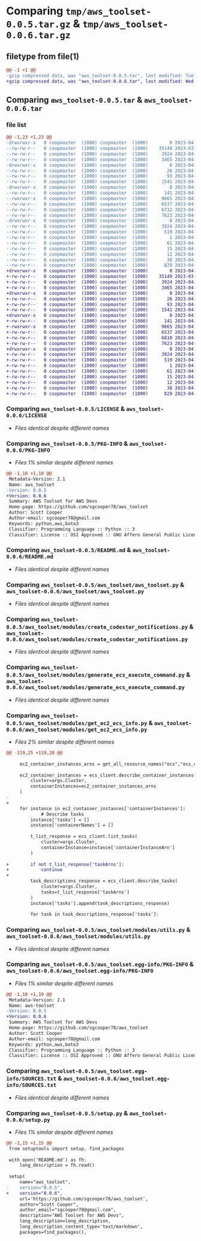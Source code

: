 # Comparing `tmp/aws_toolset-0.0.5.tar.gz` & `tmp/aws_toolset-0.0.6.tar.gz`

## filetype from file(1)

```diff
@@ -1 +1 @@
-gzip compressed data, was "aws_toolset-0.0.5.tar", last modified: Tue Apr 25 23:14:08 2023, max compression
+gzip compressed data, was "aws_toolset-0.0.6.tar", last modified: Wed Apr 26 00:08:06 2023, max compression
```

## Comparing `aws_toolset-0.0.5.tar` & `aws_toolset-0.0.6.tar`

### file list

```diff
@@ -1,23 +1,23 @@
-drwxrwxr-x   0 coopmaster  (1000) coopmaster  (1000)        0 2023-04-25 23:14:08.708454 aws_toolset-0.0.5/
--rw-rw-r--   0 coopmaster  (1000) coopmaster  (1000)    35149 2023-03-09 22:12:16.000000 aws_toolset-0.0.5/LICENSE
--rw-rw-r--   0 coopmaster  (1000) coopmaster  (1000)     3924 2023-04-25 23:14:08.708454 aws_toolset-0.0.5/PKG-INFO
--rw-rw-r--   0 coopmaster  (1000) coopmaster  (1000)     3465 2023-04-25 22:58:24.000000 aws_toolset-0.0.5/README.md
-drwxrwxr-x   0 coopmaster  (1000) coopmaster  (1000)        0 2023-04-25 23:14:08.704454 aws_toolset-0.0.5/aws_toolset/
--rw-rw-r--   0 coopmaster  (1000) coopmaster  (1000)       26 2023-04-03 21:51:46.000000 aws_toolset-0.0.5/aws_toolset/__init__.py
--rw-rw-r--   0 coopmaster  (1000) coopmaster  (1000)       93 2023-04-03 21:51:46.000000 aws_toolset-0.0.5/aws_toolset/__main__.py
--rw-rw-r--   0 coopmaster  (1000) coopmaster  (1000)     1541 2023-04-25 23:02:06.000000 aws_toolset-0.0.5/aws_toolset/aws_toolset.py
-drwxrwxr-x   0 coopmaster  (1000) coopmaster  (1000)        0 2023-04-25 23:14:08.704454 aws_toolset-0.0.5/aws_toolset/modules/
--rw-rw-r--   0 coopmaster  (1000) coopmaster  (1000)      141 2023-04-25 19:24:07.000000 aws_toolset-0.0.5/aws_toolset/modules/__init__.py
--rwxrwxr-x   0 coopmaster  (1000) coopmaster  (1000)     9665 2023-04-09 02:54:37.000000 aws_toolset-0.0.5/aws_toolset/modules/create_codestar_notifications.py
--rw-rw-r--   0 coopmaster  (1000) coopmaster  (1000)     6537 2023-04-25 22:58:24.000000 aws_toolset-0.0.5/aws_toolset/modules/generate_ecs_execute_command.py
--rw-rw-r--   0 coopmaster  (1000) coopmaster  (1000)     6732 2023-04-25 23:11:16.000000 aws_toolset-0.0.5/aws_toolset/modules/get_ec2_ecs_info.py
--rw-rw-r--   0 coopmaster  (1000) coopmaster  (1000)     7623 2023-04-25 22:58:24.000000 aws_toolset-0.0.5/aws_toolset/modules/utils.py
-drwxrwxr-x   0 coopmaster  (1000) coopmaster  (1000)        0 2023-04-25 23:14:08.704454 aws_toolset-0.0.5/aws_toolset.egg-info/
--rw-rw-r--   0 coopmaster  (1000) coopmaster  (1000)     3924 2023-04-25 23:14:08.000000 aws_toolset-0.0.5/aws_toolset.egg-info/PKG-INFO
--rw-rw-r--   0 coopmaster  (1000) coopmaster  (1000)      519 2023-04-25 23:14:08.000000 aws_toolset-0.0.5/aws_toolset.egg-info/SOURCES.txt
--rw-rw-r--   0 coopmaster  (1000) coopmaster  (1000)        1 2023-04-25 23:14:08.000000 aws_toolset-0.0.5/aws_toolset.egg-info/dependency_links.txt
--rw-rw-r--   0 coopmaster  (1000) coopmaster  (1000)       61 2023-04-25 23:14:08.000000 aws_toolset-0.0.5/aws_toolset.egg-info/entry_points.txt
--rw-rw-r--   0 coopmaster  (1000) coopmaster  (1000)       15 2023-04-25 23:14:08.000000 aws_toolset-0.0.5/aws_toolset.egg-info/requires.txt
--rw-rw-r--   0 coopmaster  (1000) coopmaster  (1000)       12 2023-04-25 23:14:08.000000 aws_toolset-0.0.5/aws_toolset.egg-info/top_level.txt
--rw-rw-r--   0 coopmaster  (1000) coopmaster  (1000)       38 2023-04-25 23:14:08.708454 aws_toolset-0.0.5/setup.cfg
--rw-rw-r--   0 coopmaster  (1000) coopmaster  (1000)      829 2023-04-25 23:13:56.000000 aws_toolset-0.0.5/setup.py
+drwxrwxr-x   0 coopmaster  (1000) coopmaster  (1000)        0 2023-04-26 00:08:06.598450 aws_toolset-0.0.6/
+-rw-rw-r--   0 coopmaster  (1000) coopmaster  (1000)    35149 2023-03-09 22:12:16.000000 aws_toolset-0.0.6/LICENSE
+-rw-rw-r--   0 coopmaster  (1000) coopmaster  (1000)     3924 2023-04-26 00:08:06.598450 aws_toolset-0.0.6/PKG-INFO
+-rw-rw-r--   0 coopmaster  (1000) coopmaster  (1000)     3465 2023-04-25 22:58:24.000000 aws_toolset-0.0.6/README.md
+drwxrwxr-x   0 coopmaster  (1000) coopmaster  (1000)        0 2023-04-26 00:08:06.594450 aws_toolset-0.0.6/aws_toolset/
+-rw-rw-r--   0 coopmaster  (1000) coopmaster  (1000)       26 2023-04-03 21:51:46.000000 aws_toolset-0.0.6/aws_toolset/__init__.py
+-rw-rw-r--   0 coopmaster  (1000) coopmaster  (1000)       93 2023-04-03 21:51:46.000000 aws_toolset-0.0.6/aws_toolset/__main__.py
+-rw-rw-r--   0 coopmaster  (1000) coopmaster  (1000)     1541 2023-04-25 23:02:06.000000 aws_toolset-0.0.6/aws_toolset/aws_toolset.py
+drwxrwxr-x   0 coopmaster  (1000) coopmaster  (1000)        0 2023-04-26 00:08:06.598450 aws_toolset-0.0.6/aws_toolset/modules/
+-rw-rw-r--   0 coopmaster  (1000) coopmaster  (1000)      141 2023-04-25 19:24:07.000000 aws_toolset-0.0.6/aws_toolset/modules/__init__.py
+-rwxrwxr-x   0 coopmaster  (1000) coopmaster  (1000)     9665 2023-04-09 02:54:37.000000 aws_toolset-0.0.6/aws_toolset/modules/create_codestar_notifications.py
+-rw-rw-r--   0 coopmaster  (1000) coopmaster  (1000)     6537 2023-04-25 22:58:24.000000 aws_toolset-0.0.6/aws_toolset/modules/generate_ecs_execute_command.py
+-rw-rw-r--   0 coopmaster  (1000) coopmaster  (1000)     6810 2023-04-26 00:07:51.000000 aws_toolset-0.0.6/aws_toolset/modules/get_ec2_ecs_info.py
+-rw-rw-r--   0 coopmaster  (1000) coopmaster  (1000)     7623 2023-04-25 22:58:24.000000 aws_toolset-0.0.6/aws_toolset/modules/utils.py
+drwxrwxr-x   0 coopmaster  (1000) coopmaster  (1000)        0 2023-04-26 00:08:06.598450 aws_toolset-0.0.6/aws_toolset.egg-info/
+-rw-rw-r--   0 coopmaster  (1000) coopmaster  (1000)     3924 2023-04-26 00:08:06.000000 aws_toolset-0.0.6/aws_toolset.egg-info/PKG-INFO
+-rw-rw-r--   0 coopmaster  (1000) coopmaster  (1000)      519 2023-04-26 00:08:06.000000 aws_toolset-0.0.6/aws_toolset.egg-info/SOURCES.txt
+-rw-rw-r--   0 coopmaster  (1000) coopmaster  (1000)        1 2023-04-26 00:08:06.000000 aws_toolset-0.0.6/aws_toolset.egg-info/dependency_links.txt
+-rw-rw-r--   0 coopmaster  (1000) coopmaster  (1000)       61 2023-04-26 00:08:06.000000 aws_toolset-0.0.6/aws_toolset.egg-info/entry_points.txt
+-rw-rw-r--   0 coopmaster  (1000) coopmaster  (1000)       15 2023-04-26 00:08:06.000000 aws_toolset-0.0.6/aws_toolset.egg-info/requires.txt
+-rw-rw-r--   0 coopmaster  (1000) coopmaster  (1000)       12 2023-04-26 00:08:06.000000 aws_toolset-0.0.6/aws_toolset.egg-info/top_level.txt
+-rw-rw-r--   0 coopmaster  (1000) coopmaster  (1000)       38 2023-04-26 00:08:06.598450 aws_toolset-0.0.6/setup.cfg
+-rw-rw-r--   0 coopmaster  (1000) coopmaster  (1000)      829 2023-04-26 00:07:51.000000 aws_toolset-0.0.6/setup.py
```

### Comparing `aws_toolset-0.0.5/LICENSE` & `aws_toolset-0.0.6/LICENSE`

 * *Files identical despite different names*

### Comparing `aws_toolset-0.0.5/PKG-INFO` & `aws_toolset-0.0.6/PKG-INFO`

 * *Files 1% similar despite different names*

```diff
@@ -1,10 +1,10 @@
 Metadata-Version: 2.1
 Name: aws_toolset
-Version: 0.0.5
+Version: 0.0.6
 Summary: AWS Toolset for AWS Devs
 Home-page: https://github.com/sgcooper78/aws_toolset
 Author: Scott Cooper
 Author-email: sgcooper78@gmail.com
 Keywords: python,aws,boto3
 Classifier: Programming Language :: Python :: 3
 Classifier: License :: OSI Approved :: GNU Affero General Public License v3
```

### Comparing `aws_toolset-0.0.5/README.md` & `aws_toolset-0.0.6/README.md`

 * *Files identical despite different names*

### Comparing `aws_toolset-0.0.5/aws_toolset/aws_toolset.py` & `aws_toolset-0.0.6/aws_toolset/aws_toolset.py`

 * *Files identical despite different names*

### Comparing `aws_toolset-0.0.5/aws_toolset/modules/create_codestar_notifications.py` & `aws_toolset-0.0.6/aws_toolset/modules/create_codestar_notifications.py`

 * *Files identical despite different names*

### Comparing `aws_toolset-0.0.5/aws_toolset/modules/generate_ecs_execute_command.py` & `aws_toolset-0.0.6/aws_toolset/modules/generate_ecs_execute_command.py`

 * *Files identical despite different names*

### Comparing `aws_toolset-0.0.5/aws_toolset/modules/get_ec2_ecs_info.py` & `aws_toolset-0.0.6/aws_toolset/modules/get_ec2_ecs_info.py`

 * *Files 2% similar despite different names*

```diff
@@ -119,25 +119,28 @@
 
     ec2_container_instances_arns = get_all_resource_names("ecs","ecs_container_instances",{"cluster" : args.Cluster})
 
     ec2_container_instances = ecs_client.describe_container_instances(
         cluster=args.Cluster,
         containerInstances=ec2_container_instances_arns
     )
-
+    
     for instance in ec2_container_instances['containerInstances']:
             # Describe tasks
         instance['tasks'] = []
         instance['containerNames'] = []
 
         t_list_response = ecs_client.list_tasks(
             cluster=args.Cluster,
             containerInstance=instance['containerInstanceArn']
         )
 
+        if not t_list_response['taskArns']:
+            continue
+        
         task_descriptions_response = ecs_client.describe_tasks(
             cluster=args.Cluster,
             tasks=t_list_response['taskArns']
         )
         instance['tasks'].append(task_descriptions_response)
 
         for task in task_descriptions_response['tasks']:
```

### Comparing `aws_toolset-0.0.5/aws_toolset/modules/utils.py` & `aws_toolset-0.0.6/aws_toolset/modules/utils.py`

 * *Files identical despite different names*

### Comparing `aws_toolset-0.0.5/aws_toolset.egg-info/PKG-INFO` & `aws_toolset-0.0.6/aws_toolset.egg-info/PKG-INFO`

 * *Files 1% similar despite different names*

```diff
@@ -1,10 +1,10 @@
 Metadata-Version: 2.1
 Name: aws-toolset
-Version: 0.0.5
+Version: 0.0.6
 Summary: AWS Toolset for AWS Devs
 Home-page: https://github.com/sgcooper78/aws_toolset
 Author: Scott Cooper
 Author-email: sgcooper78@gmail.com
 Keywords: python,aws,boto3
 Classifier: Programming Language :: Python :: 3
 Classifier: License :: OSI Approved :: GNU Affero General Public License v3
```

### Comparing `aws_toolset-0.0.5/aws_toolset.egg-info/SOURCES.txt` & `aws_toolset-0.0.6/aws_toolset.egg-info/SOURCES.txt`

 * *Files identical despite different names*

### Comparing `aws_toolset-0.0.5/setup.py` & `aws_toolset-0.0.6/setup.py`

 * *Files 1% similar despite different names*

```diff
@@ -1,15 +1,15 @@
 from setuptools import setup, find_packages
 
 with open('README.md') as fh:
     long_description = fh.read()
 
 setup(
     name="aws_toolset",
-    version="0.0.5",
+    version="0.0.6",
     url='https://github.com/sgcooper78/aws_toolset',
     author="Scott Cooper",
     author_email="sgcooper78@gmail.com",
     description="AWS Toolset for AWS Devs",
     long_description=long_description,
     long_description_content_type='text/markdown',
     packages=find_packages(),
```

